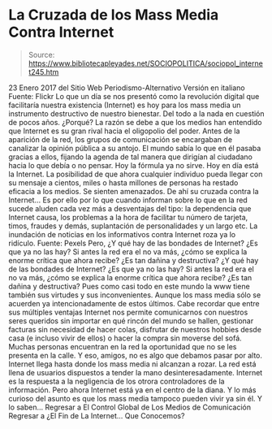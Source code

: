 # La Cruzada de los Mass Media Contra Internet

> Source: https://www.bibliotecapleyades.net/SOCIOPOLITICA/sociopol_internet245.htm

23 Enero 2017
del Sitio Web Periodismo-Alternativo
Versión en italiano
Fuente: Flickr
Lo que un día se nos presentó como la revolución digital que facilitaría nuestra existencia (Internet) es hoy para los mass media un instrumento destructivo de nuestro bienestar.
Del todo a la nada en cuestión de pocos años. ¿Porqué? La razón se debe a que los medios han entendido que Internet es su gran rival hacia el oligopolio del poder. Antes de la aparición de la red, los grupos de comunicación se encargaban de canalizar la opinión pública a su antojo.
El mundo sabía lo que en él pasaba gracias a ellos, fijando la agenda de tal manera que dirigían al ciudadano hacia lo que debía o no pensar. Hoy la fórmula ya no sirve. Hoy en día está la Internet. La posibilidad de que ahora cualquier individuo pueda llegar con su mensaje a cientos, miles o hasta millones de personas ha restado eficacia a los medios.
Se sienten amenazados.
De ahí su cruzada contra la Internet...
Es por ello por lo que cuando informan sobre lo que en la red sucede aluden cada vez más a desventajas del tipo:
la dependencia que Internet causa, los problemas a la hora de facilitar tu número de tarjeta, timos, fraudes y demás, suplantación de personalidades y un largo etc.
La inundación de noticias en los informativos contra Internet roza ya lo ridículo.
Fuente: Pexels
Pero,
¿Y qué hay de las bondades de Internet? ¿Es que ya no las hay? Si antes la red era el no va más, ¿cómo se explica la enorme crítica que ahora recibe? ¿Es tan dañina y destructiva?
¿Y qué hay de las bondades de Internet?
¿Es que ya no las hay?
Si antes la red era el no va más, ¿cómo se explica la enorme crítica que ahora recibe?
¿Es tan dañina y destructiva?
Pues como casi todo en este mundo la www tiene también sus virtudes y sus inconvenientes.
Aunque los mass media sólo se acuerden ya intencionadamente de estos últimos.
Cabe recordar que entre sus múltiples ventajas Internet nos permite comunicarnos con nuestros seres queridos sin importar en qué rincón del mundo se hallen, gestionar facturas sin necesidad de hacer colas, disfrutar de nuestros hobbies desde casa (e incluso vivir de ellos) o hacer la compra sin moverse del sofá.
Muchas personas encuentran en la red la oportunidad que no se les presenta en la calle. Y eso, amigos, no es algo que debamos pasar por alto.
Internet llega hasta donde los mass media ni alcanzan a rozar.
La red está llena de usuarios dispuestos a tender la mano desinteresadamente. Internet es la respuesta a la negligencia de los otrora controladores de la información.
Pero ahora Internet está ya en el centro de la diana. Y lo más curioso del asunto es que los mass media tampoco pueden vivir ya sin él.
Y lo saben...
Regresar a El Control Global de Los Medios de Comunicación
Regresar a ¿El Fin de La Internet... Que Conocemos?
